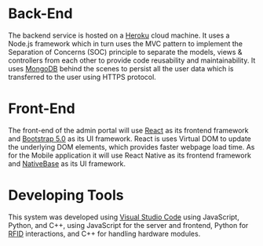 # Back-End

The backend service is hosted on a [Heroku](https://heroku.com) cloud machine. It uses a Node.js framework which in turn uses the MVC pattern to implement the Separation of Concerns (SOC) principle to separate the models, views & controllers from each other to provide code reusability and maintainability. It uses [MongoDB](https://www.mongodb.com/) behind the scenes to persist all the user data which is transferred to the user using HTTPS protocol.

# Front-End

The front-end of the admin portal will use [React](https://reactjs.org/) as its frontend framework and [Bootstrap 5.0](https://react-bootstrap.github.io/) as its UI framework. React is uses Virtual DOM to update the underlying DOM elements, which provides faster webpage load time. As for the Mobile application it will use React Native as its frontend framework and [NativeBase](https://nativebase.io/) as its UI framework.

# Developing Tools

This system was developed using [Visual Studio Code](https://code.visualstudio.com/) using JavaScript, Python, and C++, using JavaScript for the server and frontend, Python for [RFID](https://en.wikipedia.org/wiki/Radio-frequency_identification) interactions, and C++ for handling hardware modules.